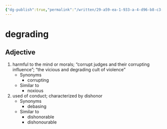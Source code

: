 ```yaml
---
{"dg-publish":true,"permalink":"/written/29-a59-ea-1-933-a-4-d96-b8-c3-7-ec-94-a043032/","dgHomeLink":true,"dgPassFrontmatter":false}
---
```


# degrading


## Adjective

1. harmful to the mind or morals; “corrupt judges and their corrupting influence”; “the vicious and degrading cult of violence”
	- Synonyms
		- corrupting
	- Similar to
		- noxious
2. used of conduct; characterized by dishonor
	- Synonyms
		- debasing
	- Similar to
		- dishonorable
		- dishonourable

